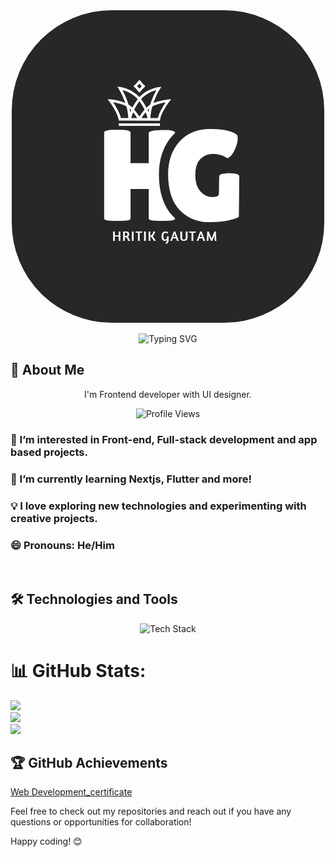 <div align="center">
  <img src="Black and White Circle Business Logo_20250113_171119_0000.png" style="border-radius:4vh"/>
  

![Typing SVG](https://readme-typing-svg.demolab.com?font=Fira+Code&pause=1000&color=72F74D&width=435&lines=Hello%2C+%F0%9F%91%8B+I'M+HRITIK+GAUTAM.;A+UI%2FUX+Devloper+%26+Designer.;A+Web+dev+%2F+Application+devloper.;A+Game+devloper.)

</div>



## 🌟 About Me

<p align="center">I'm Frontend developer with UI designer.</p>

<p align="center">
  <img src="https://komarev.com/ghpvc/?username=sujeet-12&style=flat-square&color=orange" alt="Profile Views" />
</p>

<div align="left">
  
  ### 👀 I’m interested in Front-end, Full-stack development and app based projects.
  
  ### 🌱 I’m currently learning Nextjs, Flutter and more!
  
  ### 💡 I love exploring new technologies and experimenting with creative projects.
  
  ### 😄 Pronouns: He/Him
  
  
</div>
<br>

## 🛠️ Technologies and Tools

<div align="center">
  <img src="https://skillicons.dev/icons?i=html,css,js,react,dart,firebase,github,tailwind,jquery,py,figma,vscode&theme=dark&perline=6" alt="Tech Stack" />
</div>


# 📊 GitHub Stats:
![](https://github-readme-stats.vercel.app/api?username=sujeet-12&theme=dark&hide_border=true&include_all_commits=true&count_private=false)<br/>
![](https://github-readme-streak-stats.herokuapp.com/?user=sujeet-12&theme=dark&hide_border=true)<br/>
![](https://github-readme-stats.vercel.app/api/top-langs/?username=sujeet-12&theme=dark&hide_border=true&include_all_commits=true&count_private=false&layout=compact)



## 🏆 GitHub Achievements


[Web Development_certificate](https://github.com/user-attachments/assets/a0eca326-97a4-482c-84a7-2120037fdc60)


Feel free to check out my repositories and reach out if you have any questions or opportunities for collaboration!

Happy coding! 😊
